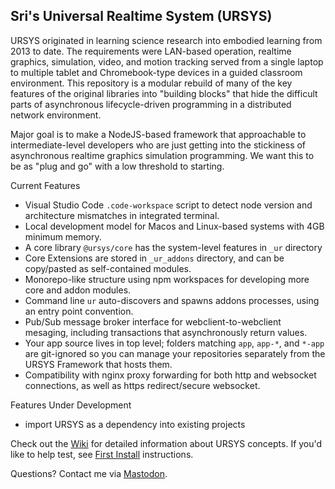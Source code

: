 ## Sri's Universal Realtime System (URSYS)

URSYS originated in learning science research into embodied learning from 2013 to date. The requirements were LAN-based operation, realtime graphics, simulation, video, and motion tracking served from a single laptop to multiple tablet and Chromebook-type devices in a guided classroom environment. This repository is a modular rebuild of many of the key features of the original libraries into "building blocks" that hide the difficult parts of asynchronous lifecycle-driven programming in a distributed network environment. 

Major goal is to make a NodeJS-based framework that approachable to intermediate-level developers who are just getting into the stickiness of asynchronous realtime graphics simulation programming. We want this to be as "plug and go" with a low threshold to starting.

Current Features

* Visual Studio Code `.code-workspace` script to detect node version and architecture mismatches in integrated terminal.
* Local development model for Macos and Linux-based systems with 4GB minimum memory.
* A core library `@ursys/core` has the system-level features in `_ur` directory
* Core Extensions are stored in `_ur_addons` directory, and can be copy/pasted as self-contained modules.
* Monorepo-like structure using npm workspaces for developing more core and addon modules.
* Command line `ur` auto-discovers and spawns addons processes, using an entry point convention.
* Pub/Sub message broker interface for webclient-to-webclient mesaging, including transactions that asynchronously return values.
* Your app source lives in top level; folders matching `app`, `app-*`, and `*-app` are git-ignored so you can manage your repositories separately from the URSYS Framework that hosts them.
* Compatibility with nginx proxy forwarding for both http and websocket connections, as well as https redirect/secure websocket. 

Features Under Development

* import URSYS as a dependency into existing projects

Check out the [Wiki](https://github.com/dsriseah/ursys/wiki) for detailed information about URSYS concepts. If you'd like to help test, see [First Install](https://github.com/dsriseah/ursys/wiki/Installation) instructions.

Questions? Contact me via [Mastodon](https://opalstack.social/@dsri). 

